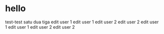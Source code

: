 # hello
test-test satu dua tiga
edit user 1
edit user 1
edit user 2
edit user 2
edit user 1
edit user 1
edit user 2
edit user 2
